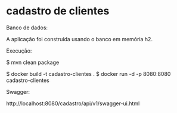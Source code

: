 # cadastro de clientes

Banco de dados:

A aplicação foi construída usando o banco em memória h2.

Execução:

$ mvn clean package

$ docker build -t cadastro-clientes .
$ docker run -d -p 8080:8080 cadastro-clientes

Swagger:

http://localhost:8080/cadastro/api/v1/swagger-ui.html
